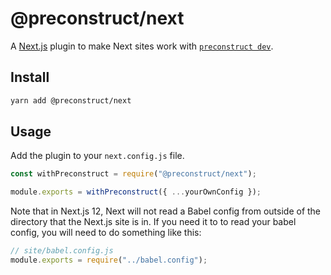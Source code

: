 # @preconstruct/next

A [Next.js](https://nextjs.org/) plugin to make Next sites work with [`preconstruct dev`](https://preconstruct.tools/guides/using-preconstruct-dev-in-a-monorepo).

## Install

```bash
yarn add @preconstruct/next
```

## Usage

Add the plugin to your `next.config.js` file.

```js
const withPreconstruct = require("@preconstruct/next");

module.exports = withPreconstruct({ ...yourOwnConfig });
```

Note that in Next.js 12, Next will not read a Babel config from outside of the directory that the Next.js site is in. If you need it to to read your babel config, you will need to do something like this:

```js
// site/babel.config.js
module.exports = require("../babel.config");
```
